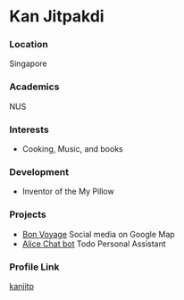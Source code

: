 # Kan Jitpakdi

### Location

Singapore 

### Academics

NUS

### Interests

- Cooking, Music, and books

### Development

- Inventor of the My Pillow

### Projects

- [Bon Voyage](https://www.github.com/kanjitp/bon_voyage) Social media on Google Map
- [Alice Chat bot](https://www.github.com/kanjitp/ip) Todo Personal Assistant

### Profile Link

[kanjitp](https://www.github.com/kanjitp)